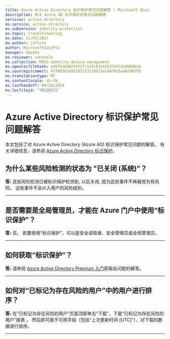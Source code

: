 ```yaml
---
title: Azure Active Directory 标识保护常见问题解答 | Microsoft Docs
description: 有关 Azure AD 标识保护的常见问题解答
services: active-directory
ms.service: active-directory
ms.subservice: identity-protection
ms.topic: troubleshooting
ms.date: 11/03/2017
ms.author: joflore
author: MicrosoftGuyJFlo
manager: daveba
ms.reviewer: sahandle
ms.collection: M365-identity-device-management
ms.openlocfilehash: e30f8264870272fc12dcb7e15b37e5fd30688bcb
ms.sourcegitcommit: 07700392dd52071f31f0571ec847925e467d6795
ms.translationtype: MT
ms.contentlocale: zh-CN
ms.lasthandoff: 08/28/2019
ms.locfileid: "70126531"
---
```

# <a name="azure-active-directory-identity-protection-faq"></a>Azure Active Directory 标识保护常见问题解答

本文包括了对 Azure Active Directory (Azure AD) 标识保护常见问题的解答。 有关详细信息，请参阅 [Azure Active Directory 标识保护](../active-directory-identityprotection.md)。 

## <a name="why-do-some-risk-detections-have-closed-system-status"></a>为什么某些风险检测的状态为 "已关闭 (系统)"？

**答:** 这些风险检测已被标识保护检测到, 以后关闭, 因为这些事件不再被视为有风险。 这些事件不会计入用户的风险级别。 

---

## <a name="do-i-need-to-be-a-global-admin-to-use-identity-protection-in-the-azure-portal"></a>是否需要是全局管理员，才能在 Azure 门户中使用“标识保护”？
**答:** 否。 若要使用“标识保护”，可以是安全读取者、安全管理员或全局管理员。

---

## <a name="how-do-i-get-identity-protection"></a>如何获取“标识保护”？

**答:** 请参阅 [Azure Active Directory Premium 入门](../fundamentals/active-directory-get-started-premium.md)获取此问题的解答。

---

## <a name="how-can-i-sort-users-in-users-flagged-for-risk"></a>如何对“已标记为存在风险的用户”中的用户进行排序？

**答:** 在“已标记为存在风险的用户”页面顶部单击“下载”，下载“已标记为存在风险的用户”报表 。 然后即可基于可用字段（包括“上次更新时间 [UTC]”），对下载的数据进行排序。

---
